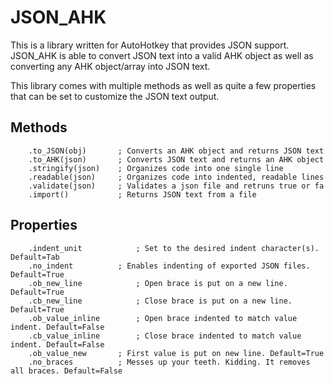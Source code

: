 # JSON_AHK
This is a library written for AutoHotkey that provides JSON support.
JSON_AHK is able to convert JSON text into a valid AHK object as well as converting any AHK object/array into JSON text.

This library comes with multiple methods as well as quite a few properties that can be set to customize the JSON text output.

## Methods  
```AutoHotkey
    .to_JSON(obj)		; Converts an AHK object and returns JSON text  
    .to_AHK(json)		; Converts JSON text and returns an AHK object  
    .stringify(json)	; Organizes code into one single line  
    .readable(json)		; Organizes code into indented, readable lines  
    .validate(json)		; Validates a json file and retruns true or fa  
    .import()			; Returns JSON text from a file  
```

## Properties  
```AutoHotkey
    .indent_unit			; Set to the desired indent character(s). Default=Tab  
    .no_indent			; Enables indenting of exported JSON files. Default=True  
    .ob_new_line			; Open brace is put on a new line. Default=True  
    .cb_new_line			; Close brace is put on a new line. Default=True  
    .ob_value_inline		; Open brace indented to match value indent. Default=False  
    .cb_value_inline		; Close brace indented to match value indent. Default=False  
    .ob_value_new		; First value is put on new line. Default=True  
    .no_braces			; Messes up your teeth. Kidding. It removes all braces. Default=False  
```

